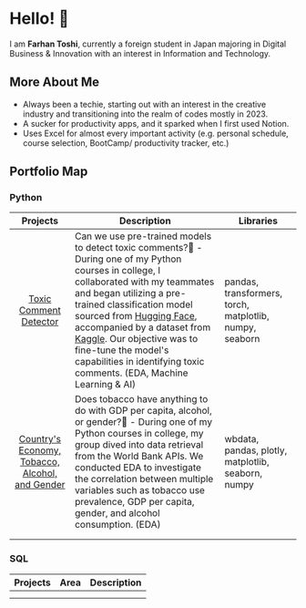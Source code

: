 # Hello! 👋

I am **Farhan Toshi**, currently a foreign student in Japan majoring in Digital Business & Innovation with an interest in Information and Technology.

## More About Me
- Always been a techie, starting out with an interest in the creative industry and transitioning into the realm of codes mostly in 2023.
- A sucker for productivity apps, and it sparked when I first used Notion.
- Uses Excel for almost every important activity (e.g. personal schedule, course selection, BootCamp/ productivity tracker, etc.)

## Portfolio Map
### Python
| Projects | Description | Libraries |
| :------: | ----------- | --------- |
| [Toxic Comment Detector](https://github.com/farhantoshi/toxic_comment_group2) | Can we use pre-trained models to detect toxic comments?🔞 - During one of my Python courses in college, I collaborated with my teammates and began utilizing a pre-trained classification model sourced from [Hugging Face](https://huggingface.co/martin-ha/toxic-comment-model), accompanied by a dataset from [Kaggle](https://www.kaggle.com/datasets/reihanenamdari/youtube-toxicity-data). Our objective was to fine-tune the model's capabilities in identifying toxic comments. (EDA, Machine Learning & AI) | pandas, transformers, torch, matplotlib, numpy, seaborn |
| [Country's Economy, Tobacco, Alcohol, and Gender](https://github.com/farhantoshi/F23-Python-Presentation) | Does tobacco have anything to do with GDP per capita, alcohol, or gender?🚬 - During one of my Python courses in college, my group dived into data retrieval from the World Bank APIs. We conducted EDA to investigate the correlation between multiple variables such as tobacco use prevalence, GDP per capita, gender, and alcohol consumption. (EDA) | wbdata, pandas, plotly, matplotlib, seaborn, numpy |
|   |   |
|   |   |

### SQL
| Projects | Area | Description |
| :------: | ---- | ----------- |
| | |
| | |
